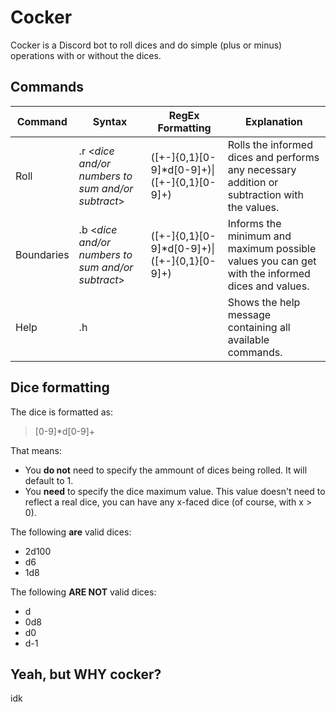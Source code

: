 # Cocker
Cocker is a Discord bot to roll dices and do simple (plus or minus) operations with or without the dices.

## Commands
Command    | Syntax                                            | RegEx Formatting                            | Explanation
-----------|---------------------------------------------------|---------------------------------------------|-------------
Roll       | .r <*dice and/or numbers to sum and/or subtract*> | ([+-]{0,1}[0-9]*d[0-9]+)\|([+-]{0,1}[0-9]+) | Rolls the informed dices and performs any necessary addition or subtraction with the values.
Boundaries | .b <*dice and/or numbers to sum and/or subtract*> | ([+-]{0,1}[0-9]*d[0-9]+)\|([+-]{0,1}[0-9]+) | Informs the minimum and maximum possible values you can get with the informed dices and values.
Help       | .h                                                |                                             | Shows the help message containing all available commands.

## Dice formatting
The dice is formatted as:
> [0-9]*d[0-9]+

That means:
* You **do not** need to specify the ammount of dices being rolled. It will default to 1.
* You **need** to specify the dice maximum value. This value doesn't need to reflect a real dice, you can have any x-faced dice (of course, with x > 0).

The following **are** valid dices:
* 2d100
* d6
* 1d8

The following **ARE NOT** valid dices:
* d
* 0d8
* d0
* d-1

## Yeah, but WHY cocker?
idk
